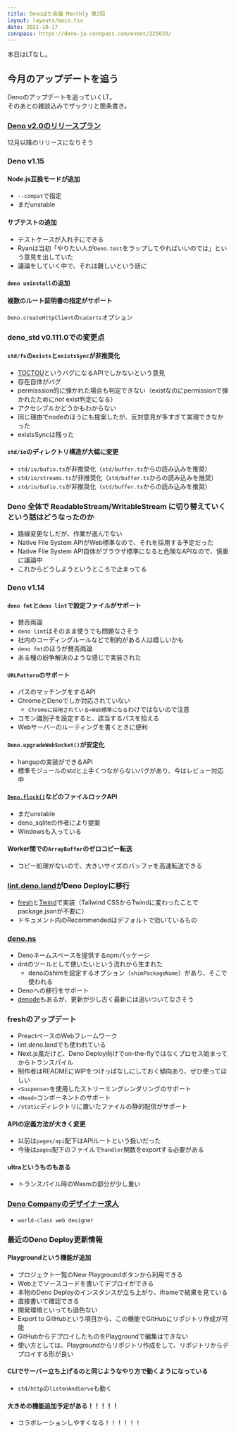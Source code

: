 ```yaml
---
title: Denoばた会議 Monthly 第2回
layout: layouts/main.tsx
date: 2021-10-17
connpass: https://deno-ja.connpass.com/event/225633/
---
```


本日はLTなし。

## 今月のアップデートを追う

Denoのアップデートを追っていくLT。  
そのあとの雑談込みでザックリと箇条書き。

### [Deno v2.0のリリースプラン](https://github.com/denoland/deno/issues/12110)
12月以降のリリースになりそう

### Deno v1.15
#### Node.js互換モードが追加
- `--compat`で指定
- まだunstable

#### サブテストの追加
- テストケースが入れ子にできる
- Ryanは当初「やりたい人が`Deno.test`をラップしてやればいいのでは」という意見を出していた
- 議論をしていく中で、それは難しいという話に

#### `deno uninstall`の追加

#### 複数のルート証明書の指定がサポート
`Deno.createHttpClient`の`caCerts`オプション

### deno_std v0.111.0での変更点
#### `std/fs`の`exists`と`existsSync`が非推奨化
- [TOCTOU](https://ja.wikipedia.org/wiki/Time_of_check_to_time_of_use)というバグになるAPIでしかないという意見
- 存在自体がバグ
- permisssion的に弾かれた場合も判定できない（existなのにpermissionで弾かれたためにnot exist判定になる）
- アクセシブルかどうかもわからない
- 同じ理由でnodeのほうにも提案したが、反対意見が多すぎて実現できなかった
- existsSyncは残った

#### `std/io`のディレクトリ構造が大幅に変更
- `std/io/bufio.ts`が非推奨化（`std/buffer.ts`からの読み込みを推奨）
- `std/io/streams.ts`が非推奨化（`std/buffer.ts`からの読み込みを推奨）
- `std/io/bufio.ts`が非推奨化（`std/buffer.ts`からの読み込みを推奨）

### Deno 全体で ReadableStream/WritableStream に切り替えていくという話はどうなったのか
- 路線変更なしだが、作業が進んでない
- Native File System APIがWeb標準なので、それを採用する予定だった
- Native File System API自体がブラウザ標準になると危険なAPIなので、慎重に議論中
- これからどうしようというところで止まってる

### Deno v1.14
#### `deno fmt`と`deno lint`で設定ファイルがサポート
- 賛否両論
- `deno lint`はそのまま使うでも問題なさそう
- 社内のコーディングルールなどで制約がある人は嬉しいかも
- `deno fmt`のほうが賛否両論
- ある種の紛争解決のような感じで実装された

#### `URLPattern`のサポート
- パスのマッチングをするAPI
- ChromeとDenoでしか対応されていない
  - `Chromeに採用されている=Web標準になる`わけではないので注意
- コモン識別子を設定すると、該当するパスを拾える
- Webサーバーのルーティングを書くときに便利

#### `Deno.upgradeWebSocket()`が安定化
- hangupの実装ができるAPI
- 標準モジュールのstdと上手くつながらないバグがあり、今はレビュー対応中

#### [`Deno.flock()`](https://doc.deno.land/builtin/unstable#Deno.flock)などのファイルロックAPI
- まだunstable
- deno_sqliteの作者により提案
- Windowsも入っている

#### Worker間での`ArrayBuffer`のゼロコピー転送
- コピー処理がないので、大きいサイズのバッファを高速転送できる
### [lint.deno.land](https://lint.deno.land/)がDeno Deployに移行
- [fresh](https://github.com/lucacasonato/fresh)と[Twind](https://github.com/tw-in-js/twind)で実装（Tailwind CSSからTwindに変わったことでpackage.jsonが不要に）
- ドキュメント内のRecommendedはデフォルトで効いているもの

### [deno.ns](https://github.com/denoland/deno.ns)
- Denoネームスペースを提供するnpmパッケージ
- dntのツールとして使いたいという流れから生まれた
  - denoのshimを設定するオプション（`shimPackageName`）があり、そこで使われる
- Denoへの移行をサポート
- [denode](https://github.com/keroxp/denode)もあるが、更新が少し古く最新には追いついてなさそう

### freshのアップデート
- PreactベースのWebフレームワーク
- lint.deno.landでも使われている
- Next.js風だけど、Deno Deploy向けでon-the-flyではなくプロセス始まってからトランスパイル
- 制作者はREADMEにWIPをつけっぱなしにしておく傾向あり、ぜひ使ってほしい
- `<Suspense>`を使用したストリーミングレンダリングのサポート
- `<Head>`コンポーネントのサポート
- `/static`ディレクトリに置いたファイルの静的配信がサポート

#### APIの定義方法が大きく変更
- 以前は`pages/api`配下はAPIルートという扱いだった
- 今後は`pages`配下のファイルで`handler`関数をexportする必要がある
#### ultraというものもある
- トランスパイル時のWasmの部分が少し重い

### [Deno Companyのデザイナー求人](https://deno.com/jobs/designer/)
  - `world-class web designer`

### 最近のDeno Deploy更新情報
#### Playgroundという機能が追加
- プロジェクト一覧のNew Playgroundボタンから利用できる
- Web上でソースコードを書いてデプロイができる
- 本物のDeno Deployのインスタンスが立ち上がり、iframeで結果を見ている
- 直接書いて確認できる
- 開発環境といっても遜色ない
- Export to GitHubという項目から、この機能でGitHubにリポジトリ作成が可能
- GitHubからデプロイしたものをPlaygroundで編集はできない
- 使い方としては、Playgroundからリポジトリ作成をして、リポジトリからデプロイする形が良い

#### CLIでサーバー立ち上げるのと同じようなやり方で動くようになっている
- `std/http`の`listenAndServe`も動く

#### 大きめの機能追加予定がある！！！！！
- コラボレーションしやすくなる！！！！！！
